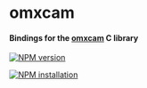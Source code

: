 omxcam
======

#### Bindings for the [omxcam](https://github.com/gagle/raspberrypi-omxcam) C library ####

[![NPM version](https://badge.fury.io/js/omxcam.png)](http://badge.fury.io/js/omxcam "Fury Version Badge")

[![NPM installation](https://nodei.co/npm/omxcam.png?mini=true)](https://nodei.co/npm/omxcam "NodeICO Badge")